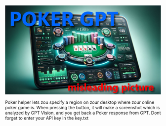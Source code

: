 ![alt text](https://github.com/Sportinger/gptPoker/blob/main/pgpt.jpg?raw=true)

Poker helper lets zou specify a region on zour desktop where zour online poker game is.
When pressing the button, it will make a screenshot which is analyzed by GPT Vision, and you get back a Poker response from GPT.
Dont forget to enter your API key in the key.txt
